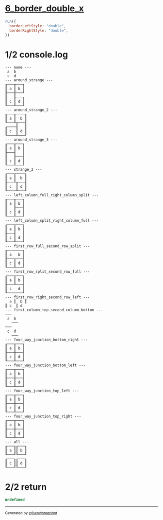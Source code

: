 # [6_border_double_x](../../table_4_cells.test.mjs#L264)

```js
run({
  borderLeftStyle: "double",
  borderRightStyle: "double",
})
```

# 1/2 console.log

```console
--- none ---
 a  b 
 c  d 
--- around_strange ---
╓───╥───╖
║ a ║ b ║
╟───╫───╜
║   ╟───╖
║ c ║ d ║
╙───╨───╜
--- around_strange_2 ---
╓───╥────╖
║ a ║  b ║
╙───╨╥───╢
╓────╢   ║
║ c  ║ d ║
╙────╨───╜
--- around_strange_3 ---
╓───╥───╖
║ a ║ b ║
╟───╢   ║
║   ╟───╢
║ c ║ d ║
╙───╨───╜
--- strange_2 ---
╓───╥────╖
║ a ║  b ║
╟───╨╥───╢
║ c  ║ d ║
╙────╨───╜
--- left_column_full_right_column_split ---
╓───╥───╖
║ a ║ b ║
║   ╟───╢
║ c ║ d ║
╙───╨───╜
--- left_column_split_right_column_full ---
╓───╥───╖
║ a ║ b ║
╟───╢   ║
║ c ║ d ║
╙───╨───╜
--- first_row_full_second_row_split ---
╓───────╖
║ a   b ║
╟───╥───╢
║ c ║ d ║
╙───╨───╜
--- first_row_split_second_row_full ---
╓───╥───╖
║ a ║ b ║
╟───╨───╢
║ c   d ║
╙───────╜
--- first_row_right_second_row_left ---
  a ║  b ║
║ c  ║ d  
--- first_column_top_second_column_bottom ---
───   
 a  b 
   ───
───   
 c  d 
   ───
--- four_way_junction_bottom_right ---
╓───╥───╖
║ a ║ b ║
╟───╫───╢
║ c ║ d ║
╙───╨───╜
--- four_way_junction_bottom_left ---
╓───╥───╖
║ a ║ b ║
╟───╫───╢
║ c ║ d ║
╙───╨───╜
--- four_way_junction_top_left ---
╓───╥───╖
║ a ║ b ║
╟───╫───╢
║ c ║ d ║
╙───╨───╜
--- four_way_junction_top_right ---
╓───╥───╖
║ a ║ b ║
╟───╫───╢
║ c ║ d ║
╙───╨───╜
--- all ---
╓───╖╓───╖
║ a ║║ b ║
╙───╜╙───╜
╓───╖╓───╖
║ c ║║ d ║
╙───╜╙───╜
```

# 2/2 return

```js
undefined
```

---

<sub>
  Generated by <a href="https://github.com/jsenv/core/tree/main/packages/independent/snapshot">@jsenv/snapshot</a>
</sub>
